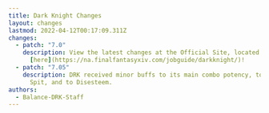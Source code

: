 ```yaml
---
title: Dark Knight Changes
layout: changes
lastmod: 2022-04-12T00:17:09.311Z
changes:
  - patch: "7.0"
    description: View the latest changes at the Official Site, located
      [here](https://na.finalfantasyxiv.com/jobguide/darkknight/)!
  - patch: "7.05"
    description: DRK received minor buffs to its main combo potency, to Carve and
      Spit, and to Disesteem.
authors:
  - Balance-DRK-Staff
---
```

